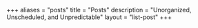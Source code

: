 +++
aliases = "posts"
title = "Posts"
description = "Unorganized, Unscheduled, and Unpredictable"
layout = "list-post"
+++

